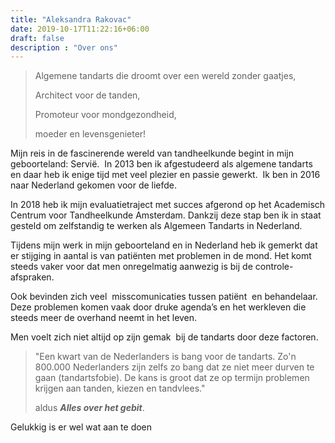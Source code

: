 ```yaml
---
title: "Aleksandra Rakovac"
date: 2019-10-17T11:22:16+06:00
draft: false
description : "Over ons"
---
```


> Algemene tandarts die droomt over een wereld zonder gaatjes, 
> 
> Architect voor de tanden, 
> 
> Promoteur voor mondgezondheid, 
> 
> moeder en levensgenieter! 

Mijn reis in de fascinerende wereld van tandheelkunde begint in mijn geboorteland: Servië. 
In 2013 ben ik afgestudeerd als algemene tandarts en daar heb ik enige tijd met veel plezier en passie gewerkt. 
Ik ben in 2016 naar Nederland gekomen voor de liefde. 

In 2018 heb ik mijn evaluatietraject met succes afgerond op het Academisch Centrum voor Tandheelkunde Amsterdam.
Dankzij deze stap ben ik in staat gesteld om zelfstandig te werken als Algemeen Tandarts in Nederland. 

Tijdens mijn werk in mijn geboorteland en in Nederland heb ik gemerkt dat er stijging in aantal is van patiënten met problemen in de mond. Het komt steeds vaker voor dat men onregelmatig aanwezig is bij de controle- afspraken. 

Ook bevinden zich veel  misscomunicaties tussen patiënt  en behandelaar. Deze problemen komen vaak door druke agenda’s en het werkleven die steeds meer de overhand neemt in het leven. 

Men voelt zich niet altijd op zijn gemak  bij de tandarts door deze factoren. 

> "Een kwart van de Nederlanders is bang voor de tandarts. Zo'n 800.000 Nederlanders zijn zelfs zo bang dat ze niet meer durven te gaan (tandartsfobie). De kans is groot dat ze op termijn problemen krijgen aan tanden, kiezen en tandvlees."
> 
> aldus ***Alles over het gebit***.

Gelukkig is er wel wat aan te doen
